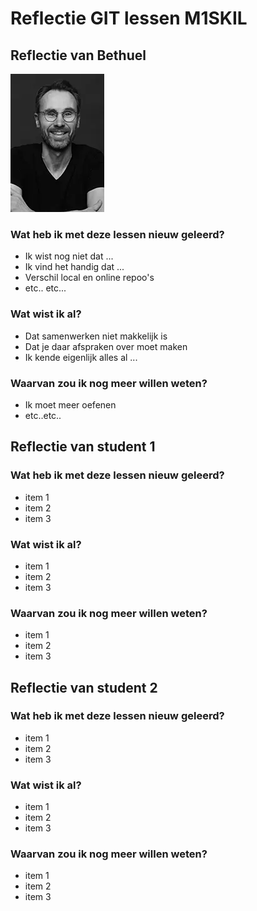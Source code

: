 # Reflectie GIT lessen M1SKIL
## Reflectie van Bethuel 
![Bethuel](img/Bethuel.webp "Bethuel")
### Wat heb ik met deze lessen nieuw geleerd?
- Ik wist nog niet dat ...
- Ik vind het handig dat ...
- Verschil local en online repoo's
- etc.. etc...
### Wat wist ik al?
- Dat samenwerken niet makkelijk is
- Dat je daar afspraken over moet maken
- Ik kende eigenlijk alles al ... 
### Waarvan zou ik nog meer willen weten?
- Ik moet meer oefenen
- etc..etc..

## Reflectie van student 1
### Wat heb ik met deze lessen nieuw geleerd?
- item 1
- item 2
- item 3
### Wat wist ik al?
- item 1
- item 2
- item 3
### Waarvan zou ik nog meer willen weten?
- item 1
- item 2
- item 3

## Reflectie van student 2
### Wat heb ik met deze lessen nieuw geleerd?
- item 1
- item 2
- item 3
### Wat wist ik al?
- item 1
- item 2
- item 3
### Waarvan zou ik nog meer willen weten?
- item 1
- item 2
- item 3